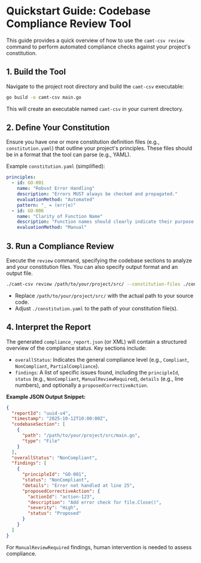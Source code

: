 # Quickstart Guide: Codebase Compliance Review Tool

This guide provides a quick overview of how to use the `camt-csv review` command to perform automated compliance checks against your project's constitution.

## 1. Build the Tool

Navigate to the project root directory and build the `camt-csv` executable:

```bash
go build -o camt-csv main.go
```

This will create an executable named `camt-csv` in your current directory.

## 2. Define Your Constitution

Ensure you have one or more constitution definition files (e.g., `constitution.yaml`) that outline your project's principles. These files should be in a format that the tool can parse (e.g., YAML).

Example `constitution.yaml` (simplified):

```yaml
principles:
  - id: GO-001
    name: "Robust Error Handling"
    description: "Errors MUST always be checked and propagated."
    evaluationMethod: "Automated"
    pattern: "_ = (err|e)"
  - id: GO-006
    name: "Clarity of Function Name"
    description: "Function names should clearly indicate their purpose."
    evaluationMethod: "Manual"
```

## 3. Run a Compliance Review

Execute the `review` command, specifying the codebase sections to analyze and your constitution files. You can also specify output format and an output file.

```bash
./camt-csv review /path/to/your/project/src/ --constitution-files ./constitution.yaml --output-format json --output-file compliance_report.json
```

- Replace `/path/to/your/project/src/` with the actual path to your source code.
- Adjust `./constitution.yaml` to the path of your constitution file(s).

## 4. Interpret the Report

The generated `compliance_report.json` (or XML) will contain a structured overview of the compliance status. Key sections include:

- `overallStatus`: Indicates the general compliance level (e.g., `Compliant`, `NonCompliant`, `PartialCompliance`).
- `findings`: A list of specific issues found, including the `principleId`, `status` (e.g., `NonCompliant`, `ManualReviewRequired`), `details` (e.g., line numbers), and optionally a `proposedCorrectiveAction`.

**Example JSON Output Snippet:**

```json
{
  "reportId": "uuid-v4",
  "timestamp": "2025-10-12T10:00:00Z",
  "codebaseSection": [
    {
      "path": "/path/to/your/project/src/main.go",
      "type": "File"
    }
  ],
  "overallStatus": "NonCompliant",
  "findings": [
    {
      "principleId": "GO-001",
      "status": "NonCompliant",
      "details": "Error not handled at line 25",
      "proposedCorrectiveAction": {
        "actionId": "action-123",
        "description": "Add error check for file.Close()",
        "severity": "High",
        "status": "Proposed"
      }
    }
  ]
}
```

For `ManualReviewRequired` findings, human intervention is needed to assess compliance.
